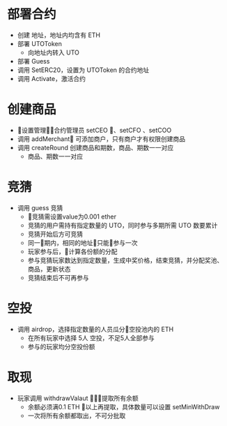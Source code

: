 # 部署合约
+ 创建 地址，地址内均含有 ETH
+ 部署 UTOToken
   + 向地址内转入 UTO
+ 部署 Guess
+ 调用 SetERC20，设置为 UTOToken 的合约地址
+ 调用 Activate，激活合约

# 创建商品
+ 设置管理合约管理员 setCEO 、setCFO 、setCOO
+ 调用 addMerchant 可添加商户，只有商户才有权限创建商品
+ 调用 createRound 创建商品和期数，商品、期数一一对应
   + 商品、期数一一对应

# 竞猜
+ 调用 guess 竞猜
   + 竞猜需设置value为0.001 ether
   + 竞猜的用户需持有指定数量的 UTO，同时参与多期所需 UTO 数要累计
   + 竞猜开始后方可竞猜
   + 同一期内，相同的地址只能参与一次
   + 玩家参与后，计算各份额的分配
   + 参与竞猜玩家数达到指定数量，生成中奖价格，结束竞猜，并分配奖池、商品，更新状态
   + 竞猜结束后不可再参与

# 空投
+ 调用 airdrop，选择指定数量的人员瓜分空投池内的 ETH
   + 在所有玩家中选择 5人 空投，不足5人全部参与
   + 参与的玩家均分空投份额

# 取现
+ 玩家调用 withdrawValaut ，提取所有余额
   + 余额必须满0.1 ETH 以上再提取，具体数量可以设置 setMinWithDraw
   + 一次将所有余额都取出，不可分批取
